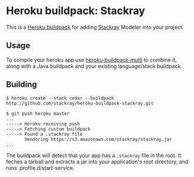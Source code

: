 Heroku buildpack: Stackray
==========================

This is a [Heroku buildpack](http://devcenter.heroku.com/articles/buildpacks)
for adding [Stackray](http://www.stackray.com/) Modeler into your project.

Usage
-----

To compile your heroku app use [heroku-buildpack-multi](https://github.com/ddollar/heroku-buildpack-multi) to
combine it, along with a Java buildpack and your existing language/stack buildpack.

Building
--------

    $ heroku create --stack cedar --buildpack http://github.com/stackray/heroku-buildpack-stackray.git

    $ git push heroku master
    ...
    -----> Heroku receiving push
    -----> Fetching custom buildpack
    -----> Found a .stackray file
           Vendoring https://s3.amazonaws.com/stackray/stackray.jar
    ...

The buildpack will detect that your app has a `.stackray` file in the
root. It feches a tarball and extracts a jar into your application's
root directory, and runs .profile.d/start-service.

